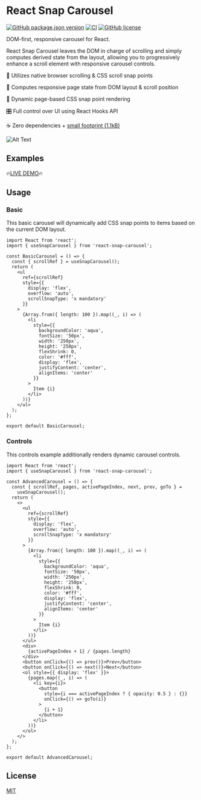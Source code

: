 # React Snap Carousel

[![GitHub package.json version](https://img.shields.io/github/package-json/v/richardscarrott/react-snap-carousel.svg)](https://www.npmjs.com/package/react-snap-carousel)
[![CI](https://github.com/richardscarrott/react-snap-carousel/actions/workflows/node.js.yml/badge.svg)](https://github.com/richardscarrott/react-snap-carousel/actions/workflows/node.js.yml)
[![GitHub license](https://img.shields.io/github/license/richardscarrott/react-snap-carousel.svg)](https://github.com/richardscarrott/react-snap-carousel/blob/main/LICENSE)

DOM-first, responsive carousel for React.

React Snap Carousel leaves the DOM in charge of scrolling and simply computes derived state from the layout, allowing you to progressively enhance a scroll element with responsive carousel controls.

🧈 Utilizes native browser scrolling & CSS scroll snap points

📏 Computes responsive page state from DOM layout & scroll position

📲 Dynamic page-based CSS snap point rendering

🎛 Full control over UI using React Hooks API

☕️ Zero dependencies + [small footprint (1.1kB)](https://bundlephobia.com/package/react-snap-carousel@0.0.1)

![Alt Text](react-snap-carousel.gif)

## Examples

🔥[LIVE DEMO](https://richardscarrott.github.io/react-snap-carousel/)🔥

## Usage

### Basic

This basic carousel will dynamically add CSS snap points to items based on the current DOM layout.

```tsx
import React from 'react';
import { useSnapCarousel } from 'react-snap-carousel';

const BasicCarousel = () => {
  const { scrollRef } = useSnapCarousel();
  return (
    <ul
      ref={scrollRef}
      style={{
        display: 'flex',
        overflow: 'auto',
        scrollSnapType: 'x mandatory'
      }}
    >
      {Array.from({ length: 100 }).map((_, i) => (
        <li
          style={{
            backgroundColor: 'aqua',
            fontSize: '50px',
            width: '250px',
            height: '250px',
            flexShrink: 0,
            color: '#fff',
            display: 'flex',
            justifyContent: 'center',
            alignItems: 'center'
          }}
        >
          Item {i}
        </li>
      ))}
    </ul>
  );
};

export default BasicCarousel;
```

### Controls

This controls example additionally renders dynamic carousel controls.

```tsx
import React from 'react';
import { useSnapCarousel } from 'react-snap-carousel';

const AdvancedCarousel = () => {
  const { scrollRef, pages, activePageIndex, next, prev, goTo } =
    useSnapCarousel();
  return (
    <>
      <ul
        ref={scrollRef}
        style={{
          display: 'flex',
          overflow: 'auto',
          scrollSnapType: 'x mandatory'
        }}
      >
        {Array.from({ length: 100 }).map((_, i) => (
          <li
            style={{
              backgroundColor: 'aqua',
              fontSize: '50px',
              width: '250px',
              height: '250px',
              flexShrink: 0,
              color: '#fff',
              display: 'flex',
              justifyContent: 'center',
              alignItems: 'center'
            }}
          >
            Item {i}
          </li>
        ))}
      </ul>
      <div>
        {activePageIndex + 1} / {pages.length}
      </div>
      <button onClick={() => prev()}>Prev</button>
      <button onClick={() => next()}>Next</button>
      <ol style={{ display: 'flex' }}>
        {pages.map((_, i) => (
          <li key={i}>
            <button
              style={i === activePageIndex ? { opacity: 0.5 } : {}}
              onClick={() => goTo(i)}
            >
              {i + 1}
            </button>
          </li>
        ))}
      </ol>
    </>
  );
};

export default AdvancedCarousel;
```

## License

[MIT](LICENSE)
